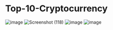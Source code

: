 # Top-10-Cryptocurrency
![image](https://github.com/Thamanraj1999/Top-Cryptocurrency/assets/140628569/f2887f28-b076-4edb-90ba-16a09b88c77d)
![Screenshot (118)](https://github.com/Thamanraj1999/Top-Cryptocurrency/assets/140628569/11facb30-1604-4754-8f1e-750269e6df69)
![image](https://github.com/Thamanraj1999/Top-Cryptocurrency/assets/140628569/6931f11b-4838-4569-9229-962b6c0f8e82)
![image](https://github.com/Thamanraj1999/Top-Cryptocurrency/assets/140628569/d8bd400f-19c4-43e3-b10b-38fbe5f32a71)



